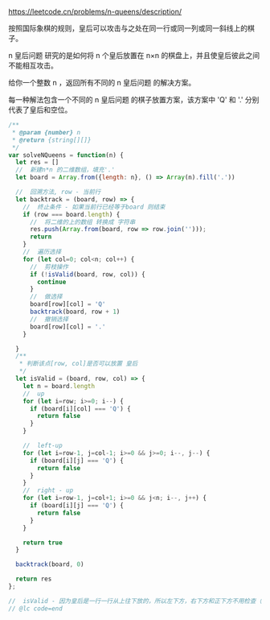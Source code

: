 https://leetcode.cn/problems/n-queens/description/

按照国际象棋的规则，皇后可以攻击与之处在同一行或同一列或同一斜线上的棋子。

n 皇后问题 研究的是如何将 n 个皇后放置在 n×n 的棋盘上，并且使皇后彼此之间不能相互攻击。

给你一个整数 n ，返回所有不同的 n 皇后问题 的解决方案。

每一种解法包含一个不同的 n 皇后问题 的棋子放置方案，该方案中 'Q' 和 '.' 分别代表了皇后和空位。


```js
/**
 * @param {number} n
 * @return {string[][]}
 */
var solveNQueens = function(n) {
  let res = []
  //  新建n*n 的二维数组，填充'.'
  let board = Array.from({length: n}, () => Array(n).fill('.'))

  //  回溯方法, row - 当前行
  let backtrack = (board, row) => {
    //  终止条件 - 如果当前行已经等于board 则结束
    if (row === board.length) {
      //  将二维的上的数组 转换成 字符串
      res.push(Array.from(board, row => row.join('')));
      return 
    }
    //  遍历选择
    for (let col=0; col<n; col++) {
      //  剪枝操作
      if (!isValid(board, row, col)) {
        continue
      }
      //  做选择
      board[row][col] = 'Q'
      backtrack(board, row + 1)
      //  撤销选择
      board[row][col] = '.'
    }

  }
  /**
   * 判断该点[row, col]是否可以放置 皇后
   */
  let isValid = (board, row, col) => {
    let n = board.length
    //  up
    for (let i=row; i>=0; i--) {
      if (board[i][col] === 'Q') {
        return false
      }
    }

    //  left-up
    for (let i=row-1, j=col-1; i>=0 && j>=0; i--, j--) {
      if (board[i][j] === 'Q') {
        return false
      }
    }
    //  right - up
    for (let i=row-1, j=col+1; i>=0 && j<n; i--, j++) {
      if (board[i][j] === 'Q') {
        return false
      }
    }

    return true
  }

  backtrack(board, 0)

  return res
};

//  isValid - 因为皇后是一行一行从上往下放的，所以左下方，右下方和正下方不用检查（还没放皇后）；因为一行只会放一个皇后，所以每行不用检查。也就是最后只用检查上面，左上，右上三个方向。
// @lc code=end
```